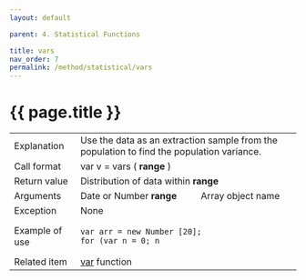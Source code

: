 ```yaml
---
layout: default

parent: 4. Statistical Functions

title: vars
nav_order: 7
permalink: /method/statistical/vars
---
```




# {{ page.title }}

<table>
  <tr>
    <td>Explanation</td>
    <td colspan="2">Use the data as an extraction sample from the population to find the population variance.</td>
  </tr>
  <tr>
    <td>Call format</td>
    <td colspan="2">var v = vars  ( <b>range</b> )</td>
  </tr>
  <tr>
    <td>Return value</td>
    <td colspan="2">Distribution of data within <b>range</b></td>
  </tr>  
  <tr>
    <td>Arguments</td>
    <td>Date or Number <b>range</b></td>
    <td>Array object name</td>
  </tr>
  <tr>
    <td>Exception</td>
    <td colspan="2">None</td>
  </tr>
  <tr>
    <td>Example of use</td>
    <td colspan="2"><code><pre>var arr = new Number [20];
for (var n = 0; n <arr.Length; n ++) {
    arr [n] = int (rand () * 10);
    print (arr [n], "");
}
print (vars (arr), "￥ n");</pre></code></td>
  </tr>
  <tr>
    <td>Related item</td>
    <td colspan="2"><a href="/method/statistical/var">var</a> function</td>
  </tr>
</table>




